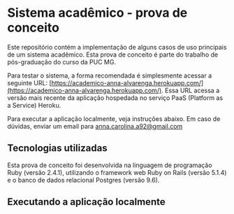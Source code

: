 # Sistema acadêmico - prova de conceito

Este repositório contém a implementação de alguns casos de uso principais
de um sistema acadêmico. Esta prova de conceito é parte do trabalho de pós-graduação
do curso da PUC MG.

Para testar o sistema, a forma recomendada é simplesmente acessar a seguinte
URL: [https://academico-anna-alvarenga.herokuapp.com/](https://academico-anna-alvarenga.herokuapp.com/).
Essa URL acessa a versão mais recente da aplicação hospedada no serviço
PaaS (Platform as a Service) Heroku.

Para executar a aplicação localmente, veja instruções abaixo. Em caso de dúvidas,
enviar um email para anna.carolina.a92@gmail.com

## Tecnologias utilizadas

Esta prova de conceito foi desenvolvida na linguagem de programação Ruby (versão 2.4.1),
utilizando o framework web Ruby on Rails (versão 5.1.4) e o banco de dados relacional
Postgres (versão 9.6).

## Executando a aplicação localmente
